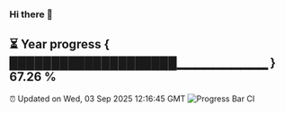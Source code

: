 ### Hi there 👋
⏳ Year progress { ████████████████████▁▁▁▁▁▁▁▁▁▁ } 67.26 %
---
⏰ Updated on Wed, 03 Sep 2025 12:16:45 GMT
![Progress Bar CI](https://github.com/Moyi321/Moyi321/workflows/Progress%20Bar%20CI/badge.svg)
